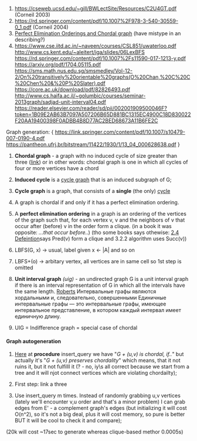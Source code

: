 1. https://cseweb.ucsd.edu/~gill/BWLectSite/Resources/C2U4GT.pdf (Corneil 2003)
2. https://rd.springer.com/content/pdf/10.1007%2F978-3-540-30559-0_1.pdf (Corneil 2004)
3. [Perfect Elimination Orderings and Chordal graph](http://people.math.binghamton.edu/zaslav/Oldcourses/580.S13/bartlett.MC2011_perfectgraphs_wk1_day3.pdf) (have mistype in an describing?)
4. https://www.cse.iitd.ac.in/~naveen/courses/CSL851/uwaterloo.pdf
http://www.cs.kent.edu/~aleitert/iga/slides/06LexBFS
https://rd.springer.com/content/pdf/10.1007%2Fs11590-017-1213-y.pdf
https://arxiv.org/pdf/1704.05115.pdf
https://sms.math.nus.edu.sg/smsmedley/Vol-12-2/On%20transitively%20orientable%20graphs(O%20Chan,%20C%20C%20Chen%20&%20P%20Slater).pdf
https://core.ac.uk/download/pdf/82826493.pdf
http://www.cs.haifa.ac.il/~golumbic/courses/seminar-2013graph/sadjad-unit-interval04.pdf
https://reader.elsevier.com/reader/sd/pii/002001909500046F?token=1B09E2AB63B7097A507206B65D881BC1315EC4900C18D830022F20AA19400398F0ADBB4B8D77AC2BED68673A11B6FE2C

Graph generation:
{
  https://link.springer.com/content/pdf/10.1007/s10479-007-0190-4.pdf
  https://pantheon.ufrj.br/bitstream/11422/1930/1/13_04_000628638.pdf
}


1. **Chordal graph** - a graph with no induced cycle of size greater than three ([link](https://en.wikipedia.org/wiki/Chordal_graph)) or in other words: chordal graph is one in which all cycles of four or more vertices have a chord

  1. **Induced cycle** is a [cycle graph](https://en.wikipedia.org/wiki/Cycle_graph) that is an induced subgraph of G;

  2. **Cycle graph** is a graph, that consists of a **single** (the only) [cycle](https://en.wikipedia.org/wiki/Cycle_(graph_theory))

  3. A graph is chordal if and only if it has a perfect elimination ordering.

2. A **perfect elimination ordering** in a graph is an ordering of the vertices of the graph such that, for each vertex v, v and the neighbors of v that occur after (before) v in the order form a clique. (in a book it was opposite: *...that occur before..*) (tho some books says othewise: [2.4 Defeintion](https://www.cse.iitd.ac.in/~naveen/courses/CSL851/uwaterloo.pdf)says Pred(v) form a clique and 3.2.2 algorithm uses Succ(v))

3. LBFS(G, x) -> usual, label given x <- |A| and so on

4. LBFS+(o) -> arbitary vertex, all vertices are in same cell so 1st step is omitted

5. **Unit interval graph** *(uig)* - an undirected graph G is a unit interval graph if there is an interval representation of G in which all the intervals
have the same length. [Roberts](https://core.ac.uk/download/pdf/82826493.pdf)
  Интервальные графы являются хордальными и, следовательно, совершенными
  Единичные интервальные графы — это интервальные графы, имеющее интервальное представление, в котором каждый интервал имеет единичную длину.
  1. UIG = Indifference graph = special case of chordal


#### Graph autogeneration

1. [Here](https://link.springer.com/content/pdf/10.1007/s10479-007-0190-4.pdf) at **procedure** insert_query we have "*G + (u,v) is chordal, if..*" but actually it's "*G + (u,v) preserves chordality*" which means, that it not ruins it, but it not fulfilll it (? - no, iy\s all correct because we start from a tree and it will njot connect vertices which are violating chordailty);

2. First step: link a three

3. Use insert_query m times. Instead of randomly grabbing u,v vertices (lately we'll encounter v,u order and that's a minor problem) I can grab edges from E' - a complement graph's edges (but initializing it will cost O(n^2), so it's not a big deal, plus it will cost memory, so pure is better BUT it will be cool to check it and compare);

(20k will cost ~17sec to generate whereas clique-based methor 0.0005s)
